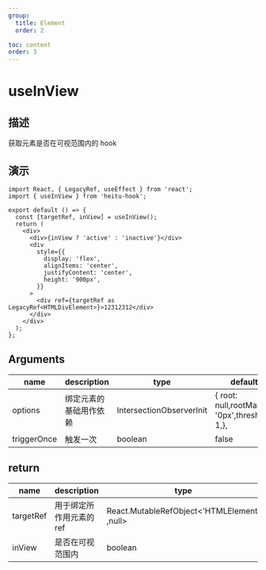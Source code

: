 ```yaml
---
group:
  title: Element
  order: 2

toc: content
order: 3
---
```

# useInView

## 描述

获取元素是否在可视范围内的 hook

## 演示



```tsx
import React, { LegacyRef, useEffect } from 'react';
import { useInView } from 'heitu-hook';

export default () => {
  const [targetRef, inView] = useInView();
  return (
    <div>
      <div>{inView ? 'active' : 'inactive'}</div>
      <div
        style={{
          display: 'flex',
          alignItems: 'center',
          justifyContent: 'center',
          height: '900px',
        }}
      >
        <div ref={targetRef as LegacyRef<HTMLDivElement>}>12312312</div>
      </div>
    </div>
  );
};
```

## Arguments

| name    | description              | type                     | default                                        |
|---------|--------------------------|--------------------------|------------------------------------------------|
| options | 绑定元素的基础用作依赖 | IntersectionObserverInit | { root: null,rootMargin: '0px',threshold: 1,}, |
| triggerOnce  | 触发一次         | boolean                  | false                                          |

## return

| name      | description              | type                                     | default |
|-----------|--------------------------|------------------------------------------|---------|
| targetRef | 用于绑定所作用元素的 ref | React.MutableRefObject<'HTMLElement' ,null> | -       |
| inView    | 是否在可视范围内         | boolean                                  | false   |
